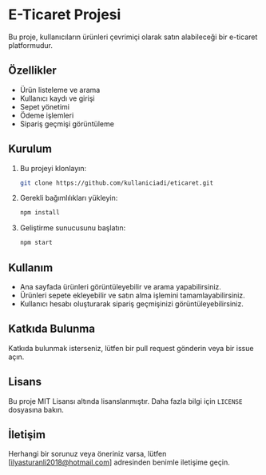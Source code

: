 # E-Ticaret Projesi

Bu proje, kullanıcıların ürünleri çevrimiçi olarak satın alabileceği bir e-ticaret platformudur.

## Özellikler

- Ürün listeleme ve arama
- Kullanıcı kaydı ve girişi
- Sepet yönetimi
- Ödeme işlemleri
- Sipariş geçmişi görüntüleme

## Kurulum

1. Bu projeyi klonlayın:
   ```bash
   git clone https://github.com/kullaniciadi/eticaret.git
   ```

2. Gerekli bağımlılıkları yükleyin:
   ```bash
   npm install
   ```

3. Geliştirme sunucusunu başlatın:
   ```bash
   npm start
   ```

## Kullanım

- Ana sayfada ürünleri görüntüleyebilir ve arama yapabilirsiniz.
- Ürünleri sepete ekleyebilir ve satın alma işlemini tamamlayabilirsiniz.
- Kullanıcı hesabı oluşturarak sipariş geçmişinizi görüntüleyebilirsiniz.

## Katkıda Bulunma

Katkıda bulunmak isterseniz, lütfen bir pull request gönderin veya bir issue açın.

## Lisans

Bu proje MIT Lisansı altında lisanslanmıştır. Daha fazla bilgi için `LICENSE` dosyasına bakın.

## İletişim

Herhangi bir sorunuz veya öneriniz varsa, lütfen [ilyasturanli2018@hotmail.com] adresinden benimle iletişime geçin.
